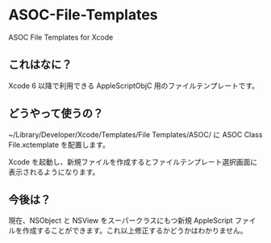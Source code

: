 # ASOC-File-Templates
ASOC File Templates for Xcode

## これはなに？

Xcode 6 以降で利用できる AppleScriptObjC 用のファイルテンプレートです。

## どうやって使うの？

~/Library/Developer/Xcode/Templates/File Templates/ASOC/ に ASOC Class File.xctemplate を配置します。

Xcode を起動し、新規ファイルを作成するとファイルテンプレート選択画面に表示されるようになります。

## 今後は？

現在、NSObject と NSView をスーパークラスにもつ新規 AppleScript ファイルを作成することができます。これ以上修正するかどうかはわかりません。
